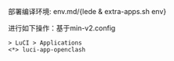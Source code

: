 部署编译环境: env.md/{lede & extra-apps.sh env}

进行如下操作：基于min-v2.config
```
> LuCI > Applications
<*> luci-app-openclash

```